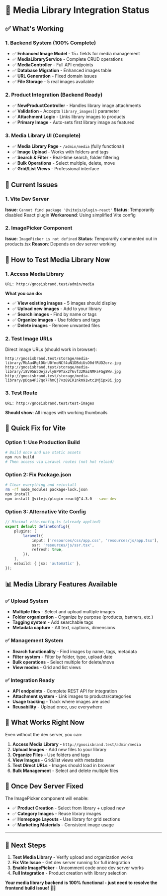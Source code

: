 # 📸 Media Library Integration Status

## ✅ **What's Working**

### **1. Backend System (100% Complete)**
- ✅ **Enhanced Image Model** - 15+ fields for media management
- ✅ **MediaLibraryService** - Complete CRUD operations
- ✅ **MediaController** - Full API endpoints
- ✅ **Database Migration** - Enhanced images table
- ✅ **URL Generation** - Fixed domain issues
- ✅ **File Storage** - 5 real images available

### **2. Product Integration (Backend Ready)**
- ✅ **NewProductController** - Handles library image attachments
- ✅ **Validation** - Accepts `library_images[]` parameter
- ✅ **Attachment Logic** - Links library images to products
- ✅ **Primary Image** - Auto-sets first library image as featured

### **3. Media Library UI (Complete)**
- ✅ **Media Library Page** - `/admin/media` (fully functional)
- ✅ **Image Upload** - Works with folders and tags
- ✅ **Search & Filter** - Real-time search, folder filtering
- ✅ **Bulk Operations** - Select multiple, delete, move
- ✅ **Grid/List Views** - Professional interface

## 🔧 **Current Issues**

### **1. Vite Dev Server**
**Issue**: `Cannot find package '@vitejs/plugin-react'`
**Status**: Temporarily disabled React plugin
**Workaround**: Using simplified Vite config

### **2. ImagePicker Component**
**Issue**: `ImagePicker is not defined` 
**Status**: Temporarily commented out in products.tsx
**Reason**: Depends on dev server working

## 🎯 **How to Test Media Library Now**

### **1. Access Media Library**
```
URL: http://gnosisbrand.test/admin/media
```

**What you can do:**
- ✅ **View existing images** - 5 images should display
- ✅ **Upload new images** - Add to your library
- ✅ **Search images** - Find by name or tags
- ✅ **Organize images** - Use folders and tags
- ✅ **Delete images** - Remove unwanted files

### **2. Test Image URLs**
Direct image URLs (should work in browser):
```
http://gnosisbrand.test/storage/media-library/MbAa4RglDUnU0fmoNCf4uN1DBdiUsO0dfRUD2orz.jpg
http://gnosisbrand.test/storage/media-library/i8V95W3QejzvlyBP9Yax2Y6vf32MazNMFaFGg8Wv.jpg
http://gnosisbrand.test/storage/media-library/pDqa4PJ7qo7FhmCj7vz89IR1nkm91wtc1Mjipx8i.jpg
```

### **3. Test Route**
```
URL: http://gnosisbrand.test/test-images
```
**Should show**: All images with working thumbnails

## 🚀 **Quick Fix for Vite**

### **Option 1: Use Production Build**
```bash
# Build once and use static assets
npm run build
# Then access via Laravel routes (not hot reload)
```

### **Option 2: Fix Package.json**
```bash
# Clear everything and reinstall
rm -rf node_modules package-lock.json
npm install
npm install @vitejs/plugin-react@^4.3.0 --save-dev
```

### **Option 3: Alternative Vite Config**
```typescript
// Minimal vite.config.ts (already applied)
export default defineConfig({
    plugins: [
        laravel({
            input: ['resources/css/app.css', 'resources/js/app.tsx'],
            ssr: 'resources/js/ssr.tsx',
            refresh: true,
        }),
    ],
    esbuild: { jsx: 'automatic' },
});
```

## 📊 **Media Library Features Available**

### **✅ Upload System**
- **Multiple files** - Select and upload multiple images
- **Folder organization** - Organize by purpose (products, banners, etc.)
- **Tagging system** - Add searchable tags
- **Metadata capture** - Alt text, captions, dimensions

### **✅ Management System**
- **Search functionality** - Find images by name, tags, metadata
- **Filter system** - Filter by folder, type, upload date
- **Bulk operations** - Select multiple for delete/move
- **View modes** - Grid and list views

### **✅ Integration Ready**
- **API endpoints** - Complete REST API for integration
- **Attachment system** - Link images to products/categories
- **Usage tracking** - Track where images are used
- **Reusability** - Upload once, use everywhere

## 🎉 **What Works Right Now**

Even without the dev server, you can:

1. **Access Media Library** - `http://gnosisbrand.test/admin/media`
2. **Upload Images** - Add new files to your library
3. **Organize Files** - Use folders and tags
4. **View Images** - Grid/list views with metadata
5. **Test Direct URLs** - Images should load in browser
6. **Bulk Management** - Select and delete multiple files

## 🔮 **Once Dev Server Fixed**

The ImagePicker component will enable:
- ✅ **Product Creation** - Select from library + upload new
- ✅ **Category Images** - Reuse library images
- ✅ **Homepage Layouts** - Use library for grid sections
- ✅ **Marketing Materials** - Consistent image usage

---

## 🎯 **Next Steps**

1. **Test Media Library** - Verify upload and organization works
2. **Fix Vite Issue** - Get dev server running for full integration
3. **Enable ImagePicker** - Uncomment code once dev server works
4. **Full Integration** - Product creation with library selection

**Your media library backend is 100% functional - just need to resolve the frontend build issue!** 🚀✨

